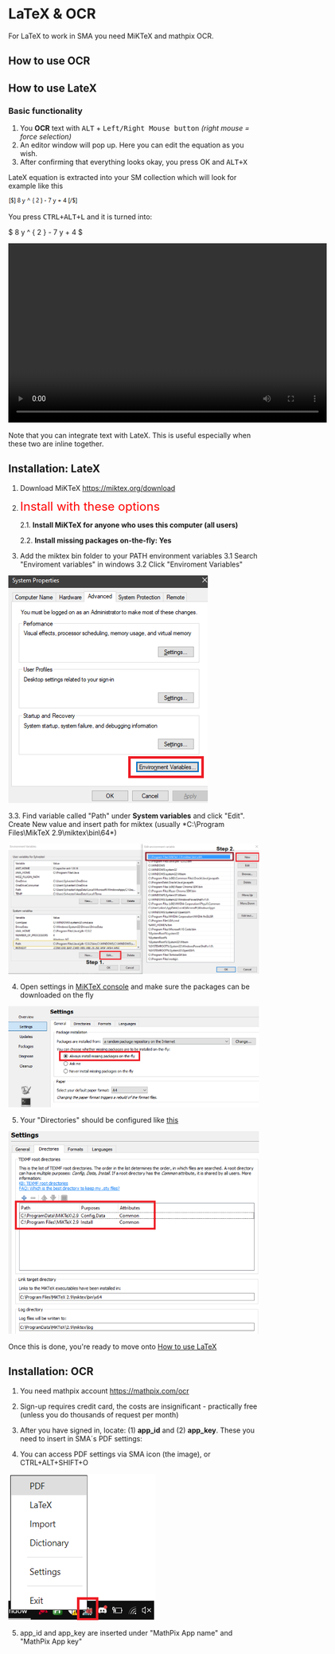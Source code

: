 # LaTeX & OCR

For LaTeX to work in SMA  you need MiKTeX and mathpix OCR.



## How to use OCR

## How to use LateX

### Basic functionality 

1. You **OCR** text with <kbd>ALT</kbd> + <kbd>Left/Right Mouse button</kbd> *(right mouse = force selection)*
2. An editor window will pop up. Here you can edit the equation as you wish.
3. After confirming that everything looks okay, you press OK and <kbd>ALT+X</kbd> 

LateX equation is extracted into your SM collection which will look for example like this 

![](content/images/plugins-LaTeX/latex-image-exampleformula.png)

You press <kbd>CTRL+ALT+L</kbd></kbd> and it is turned into: 

$ 8 y ^ { 2 } - 7 y + 4 $



<video width="640" height="360" controls>
  <source src="content/videos/plugin-latex/latex-complex-extract-result.webm?raw=true" type="video/webm; codecs=vp9">
  <source src="content/videos/plugin-latex/latex-complex-extract-result.mp4?raw=true" type="video/mp4">
  <p>Your browser doesn't support HTML5 video. Here is a <a href="content/videos/plugin-latex/latex-complex-extract-result.mp4?raw=true">link to the video</a> instead.</p>
</video>

Note that you can integrate text with LateX. This is useful especially when these two are inline together.


## Installation: LateX

1. Download MiKTeX https://miktex.org/download

2. <font size=5 color=red>Install with these options</font>
	
	2.1. **Install MiKTeX for anyone who uses this computer (all users)**
	
	2.2. **Install missing packages on-the-fly: Yes**

3. Add the miktex bin folder to your PATH environment variables
  3.1 Search "Enviroment variables" in windows
  3.2 Click "Enviroment Variables"

![](content/images/plugins-LaTeX/MiKTeX/miktex-enviromental2.png)

   3.3. Find variable called "Path" under **System variables** and click "Edit". Create New value and insert path for miktex (usually *C:\Program Files\MikTeX 2.9\miktex\bin\64\*)
   
![](content/images/plugins-LaTeX/MiKTeX/miktex-enviromental3.png)

4. Open settings in <u>MiKTeX console</u> and make sure the packages can be downloaded on the fly

![](content/images/plugins-LaTeX/MiKTeX/miktex-onfly.png) 

5. Your "Directories" should be configured like [this](content/images/plugins-LaTeX/MiKTeX/miktex-directories.png)

![](content/images/plugins-LaTeX/MiKTeX/miktex-directories.png)

Once this is done, you're ready to move onto [How to use LaTeX](plugins-LaTeX#how-to-use-latex)


## Installation: OCR

1. You need mathpix account https://mathpix.com/ocr

2. Sign-up requires credit card, the costs are insignificant - practically free (unless you do thousands of request per month)

3. After you have signed in, locate: (1) **app_id** and (2) **app_key**. These you need to insert in SMA´s PDF settings:

4. You can access PDF settings via SMA icon (the image), or CTRL+ALT+SHIFT+O

![](content/images/accesssettings.png)

5. app_id and app_key are inserted under "MathPix App name" and "MathPix App key"

